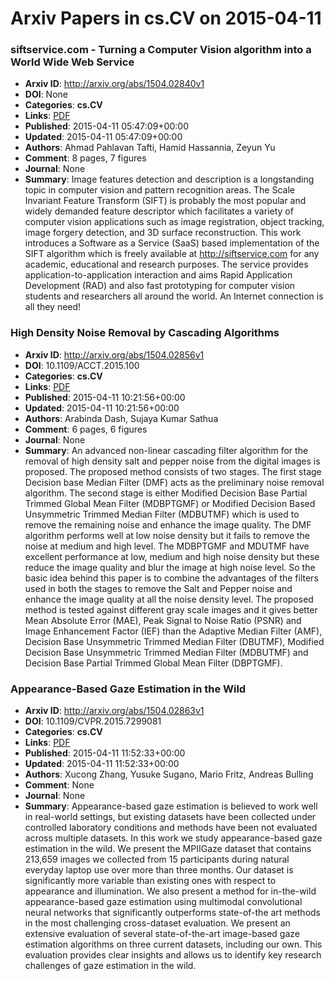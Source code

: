 # Arxiv Papers in cs.CV on 2015-04-11
### siftservice.com - Turning a Computer Vision algorithm into a World Wide Web Service
- **Arxiv ID**: http://arxiv.org/abs/1504.02840v1
- **DOI**: None
- **Categories**: **cs.CV**
- **Links**: [PDF](http://arxiv.org/pdf/1504.02840v1)
- **Published**: 2015-04-11 05:47:09+00:00
- **Updated**: 2015-04-11 05:47:09+00:00
- **Authors**: Ahmad Pahlavan Tafti, Hamid Hassannia, Zeyun Yu
- **Comment**: 8 pages, 7 figures
- **Journal**: None
- **Summary**: Image features detection and description is a longstanding topic in computer vision and pattern recognition areas. The Scale Invariant Feature Transform (SIFT) is probably the most popular and widely demanded feature descriptor which facilitates a variety of computer vision applications such as image registration, object tracking, image forgery detection, and 3D surface reconstruction. This work introduces a Software as a Service (SaaS) based implementation of the SIFT algorithm which is freely available at http://siftservice.com for any academic, educational and research purposes. The service provides application-to-application interaction and aims Rapid Application Development (RAD) and also fast prototyping for computer vision students and researchers all around the world. An Internet connection is all they need!



### High Density Noise Removal by Cascading Algorithms
- **Arxiv ID**: http://arxiv.org/abs/1504.02856v1
- **DOI**: 10.1109/ACCT.2015.100
- **Categories**: **cs.CV**
- **Links**: [PDF](http://arxiv.org/pdf/1504.02856v1)
- **Published**: 2015-04-11 10:21:56+00:00
- **Updated**: 2015-04-11 10:21:56+00:00
- **Authors**: Arabinda Dash, Sujaya Kumar Sathua
- **Comment**: 6 pages, 6 figures
- **Journal**: None
- **Summary**: An advanced non-linear cascading filter algorithm for the removal of high density salt and pepper noise from the digital images is proposed. The proposed method consists of two stages. The first stage Decision base Median Filter (DMF) acts as the preliminary noise removal algorithm. The second stage is either Modified Decision Base Partial Trimmed Global Mean Filter (MDBPTGMF) or Modified Decision Based Unsymmetric Trimmed Median Filter (MDBUTMF) which is used to remove the remaining noise and enhance the image quality. The DMF algorithm performs well at low noise density but it fails to remove the noise at medium and high level. The MDBPTGMF and MDUTMF have excellent performance at low, medium and high noise density but these reduce the image quality and blur the image at high noise level. So the basic idea behind this paper is to combine the advantages of the filters used in both the stages to remove the Salt and Pepper noise and enhance the image quality at all the noise density level. The proposed method is tested against different gray scale images and it gives better Mean Absolute Error (MAE), Peak Signal to Noise Ratio (PSNR) and Image Enhancement Factor (IEF) than the Adaptive Median Filter (AMF), Decision Base Unsymmetric Trimmed Median Filter (DBUTMF), Modified Decision Base Unsymmetric Trimmed Median Filter (MDBUTMF) and Decision Base Partial Trimmed Global Mean Filter (DBPTGMF).



### Appearance-Based Gaze Estimation in the Wild
- **Arxiv ID**: http://arxiv.org/abs/1504.02863v1
- **DOI**: 10.1109/CVPR.2015.7299081
- **Categories**: **cs.CV**
- **Links**: [PDF](http://arxiv.org/pdf/1504.02863v1)
- **Published**: 2015-04-11 11:52:33+00:00
- **Updated**: 2015-04-11 11:52:33+00:00
- **Authors**: Xucong Zhang, Yusuke Sugano, Mario Fritz, Andreas Bulling
- **Comment**: None
- **Journal**: None
- **Summary**: Appearance-based gaze estimation is believed to work well in real-world settings, but existing datasets have been collected under controlled laboratory conditions and methods have been not evaluated across multiple datasets. In this work we study appearance-based gaze estimation in the wild. We present the MPIIGaze dataset that contains 213,659 images we collected from 15 participants during natural everyday laptop use over more than three months. Our dataset is significantly more variable than existing ones with respect to appearance and illumination. We also present a method for in-the-wild appearance-based gaze estimation using multimodal convolutional neural networks that significantly outperforms state-of-the art methods in the most challenging cross-dataset evaluation. We present an extensive evaluation of several state-of-the-art image-based gaze estimation algorithms on three current datasets, including our own. This evaluation provides clear insights and allows us to identify key research challenges of gaze estimation in the wild.



